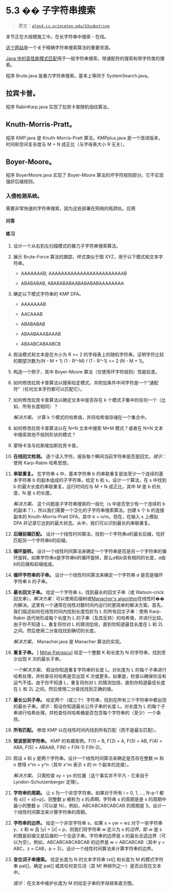# 5.3 �� 子字符串搜索

> 原文：[`algs4.cs.princeton.edu/53substring`](https://algs4.cs.princeton.edu/53substring)

本节正在大规模施工中。在长字符串中搜索 - 在线。

[这个网站](http://www-igm.univ-mlv.fr/~lecroq/string/)是一个关于精确字符串搜索算法的重要资源。

[Java 中的高性能模式匹配](http://johannburkard.de/software/stringsearch/)用于一般字符串搜索，带通配符的搜索和带字符类的搜索。

程序 Brute.java 是暴力字符串搜索。基本上等同于 SystemSearch.java。

## 拉宾卡普。

程序 RabinKarp.java 实现了拉宾卡普随机指纹算法。

## Knuth-Morris-Pratt。

程序 KMP.java 是 Knuth-Morris-Pratt 算法。KMPplus.java 是一个改进版本，时间和空间复杂度与 M + N 成正比（与字母表大小 R 无关）。

## Boyer-Moore。

程序 BoyerMoore.java 实现了 Boyer-Moore 算法的坏字符规则部分。它不实现强好后缀规则。

### 入侵检测系统。

需要非常快速的字符串搜索，因为这些部署在网络的瓶颈处。应用

#### 问答

#### 练习

1.  设计一个从右到左扫描模式的暴力子字符串搜索算法。

1.  展示 Brute-Force 算法的跟踪，样式类似于图 XYZ，用于以下模式和文本字符串。

    +   AAAAAAAB; AAAAAAAAAAAAAAAAAAAAAAAAB

    +   ABABABAB; ABABABABAABABABABAAAAAAAA

1.  确定以下模式字符串的 KMP DFA。

    +   AAAAAAAB

    +   AACAAAB

    +   ABABABAB

    +   ABAABAAABAAAB

    +   ABAABCABAABCB

1.  假设模式和文本是在大小为 R >= 2 的字母表上的随机字符串。证明字符比较的期望次数为(N - M + 1) (1 - R^-M) / (1 - R^-1) <= 2 (N - M + 1)。

1.  构造一个例子，其中 Boyer-Moore 算法（仅使用坏字符规则）性能较差。

1.  如何修改拉宾卡普算法以搜索给定模式，并附加条件中间字符是一个“通配符”（任何文本字符都可以匹配它）。

1.  如何修改拉宾卡普算法以确定文本中是否存在 k 个模式子集中的任何一个（比如，所有长度相同）？

    *解决方案。* 计算 k 个模式的哈希值，并将哈希值存储在一个集合中。

1.  如何修改拉宾卡普算法以在 N×N 文本中搜索 M×M 模式？或者在 N×N 文本中搜索其他不规则形状的模式？

1.  蒙特卡洛与拉斯维加斯拉宾卡普。

1.  **在线回文检测。** 逐个读入字符。报告每个瞬间当前字符串是否是回文。*提示*：使用 Karp-Rabin 哈希思想。

1.  **串联重复。** 在字符串 s 中，基本字符串 b 的串联重复是由至少一个连续的基本字符串 b 的副本组成的子字符串。给定 b 和 s，设计一个算法，在 s 中找到 b 的最大长度的串联重复。运行时间应与 M + N 成正比，其中 M 是 b 的长度，N 是 s 的长度。

    *解决方案。* 这个问题是子字符串搜索的一般化（s 中是否至少有一个连续的 b 的副本？），所以我们需要一个泛化的子字符串搜索算法。创建 k 个 b 的连接副本的 Knuth-Morris-Pratt DFA，其中 k = n/m。现在，在输入 s 上模拟 DFA 并记录它达到的最大状态。从中，我们可以识别最长的串联重复。

1.  **后缀前缀匹配。** 设计一个线性时间算法，找到一个字符串*a*的最长后缀，恰好匹配另一个字符串*b*的前缀。

1.  **循环旋转。** 设计一个线性时间算法来确定一个字符串是否是另一个字符串的循环旋转。如果字符串*a*是字符串*b*的循环旋转，那么*a*和*b*具有相同的长度，*a*由*b*的后缀和前缀组成。

1.  **循环字符串的子串。** 设计一个线性时间算法来确定一个字符串 *a* 是否是循环字符串 *b* 的子串。

1.  **最长回文子串。** 给定一个字符串 s，找到最长的回文子串（或 Watson-crick 回文串）。*解决方案*：可以使用后缀树或[Manacher's algorithm](http://www.leetcode.com/2011/11/longest-palindromic-substring-part-ii.html)在线性时��内解决。这里有一个通常在线性对数时间内运行的更简单的解决方案。首先，我们描述如何在线性时间内找到长度恰好为 L 的所有回文子串：使用 Karp-Rabin 迭代地形成每个长度为 L 的子串（及其反转）的哈希值，并进行比较。由于你不知道 L，重复将你对 L 的猜测加倍，直到你知道最佳长度在 L 和 2L 之间。然后使用二分查找找到确切的长度。

    *解决方案。* Manacher.java 是 Manacher 算法的实现。

1.  **重复子串。** [ [Mihai Patrascu](http://web.mit.edu/~mip/www/probs.html)] 给定一个整数 K 和长度为 N 的字符串，找到至少出现 K 次的最长子串。

    *一个解决方案。* 假设你知道重复字符串的长度 L。对长度为 L 的每个子串进行哈希处理，并检查任何哈希是否出现 K 次或更多。如果是，检查以确保你没有运气不佳。由于你不知道 L，重复将你对 L 的猜测加倍，直到你知道最佳长度在 L 和 2L 之间。然后使用二分查找找到正确的值。

1.  **最长公共子串。** 给定两个（或三个）字符串，找到在所有三个字符串中都出现的最长子串。*提示*：假设你知道最长公共子串的长度 L。对长度为 L 的每个子串进行哈希处理，并检查任何哈希桶是否包含每个字符串的（至少）一个条目。

1.  **所有匹配。** 修改 KMP 以在线性时间内找到所有匹配（而不是最左匹配）。

1.  **斐波那契字符串。** KMP 的有趣案例。F(1) = B, F(2) = A, F(3) = AB, F(4) = ABA, F(5) = ABAAB, F(N) = F(N-1) F(N-2)。

1.  假设 x 和 y 是两个字符串。设计一个线性时间算法来确定是否存在整数 m 和 n 使得 x^m = y^n（其中 x^m 表示 x 的 m 个副本的连接）。

    *解决方案。* 只需检查 xy = yx 的位置（这个事实并不平凡 - 它来自于 Lyndon-Schutzenberger 定理）。

1.  **字符串的周期。** 让 s 为一个非空字符串。如果对于所有 i = 0, 1, ..., N-p-1 都有 s[i] = s[i+p]，则整数 p 被称为 s 的*周期*。字符串 s 的周期是是 s 的周期中最小的整数 p（可以是 N）。例如，ABCABCABCABCAB 的周期是 3。设计一个线性时间算法来计算字符串的周期。

1.  **字符串的边界。** 给定一个非空字符串 s，如果 s = yw = wz 对于一些字符串 y、z 和 w 且 |y| = |z| = p，则我们将字符串 w 定义为 s 的*边界*，即 w 是 s 的既是前缀又是后缀的一个合适子串。字符串的边界是 s 的最长合适边界（可以为空）。例如，ABCABCABCABCAB 的边界是 w = ABCABCAB（其中 y = ABC，z = CAB，p = 3）。设计一个线性时间算法来计算字符串的边界。

1.  **变位词子串搜索。** 给定长度为 N 的文本字符串 txt[] 和长度为 M 的模式字符串 pat[]，确定 pat[] 或其任何变位词（其 M! 种排列之一）是否出现在文本中。

    *提示*：在文本中维护长度为 M 的给定子串的字母频率直方图。
